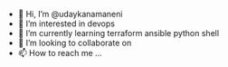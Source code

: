 - 👋 Hi, I’m @udaykanamaneni
- 👀 I’m interested in devops
- 🌱 I’m currently learning terraform ansible python shell 
- 💞️ I’m looking to collaborate on 
- 📫 How to reach me ...

<!---
udaykanamaneni/udaykanamaneni is a ✨ special ✨ repository because its `README.md` (this file) appears on your GitHub profile.
You can click the Preview link to take a look at your changes.
--->
